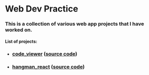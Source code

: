 # Web Dev Practice 

### This is a collection of various web app projects that I have worked on.


#### List of projects:
* ### [code_viewer](https://zokovi.github.io/code_show/index.html) ([source code](https://github.com/zokovi/zokovi.github.io/tree/master/code_show))
* ### [hangman_react](https://zokovi.github.io/hangman-react/index.html)   ([source code](https://github.com/zokovi/hangman-react))
